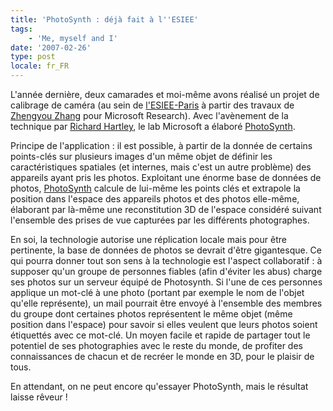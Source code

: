 ```yaml
---
title: 'PhotoSynth : déjà fait à l''ESIEE'
tags:
    - 'Me, myself and I'
date: '2007-02-26'
type: post
locale: fr_FR
---
```


L'année dernière, deux camarades et moi-même avons réalisé un projet de calibrage de caméra (au sein de [l'ESIEE-Paris](http://www.esiee.fr) à partir des travaux de [Zhengyou Zhang](http://research.microsoft.com/en-us/um/people/zhang/) pour Microsoft Research). Avec l'avènement de la technique par [Richard Hartley](http://www.robots.ox.ac.uk/~vgg/hzbook/), le lab Microsoft a élaboré [PhotoSynth](https://photosynth.net/).

<!-- more -->

Principe de l'application&nbsp;: il est possible, à partir de la donnée de certains points-clés sur plusieurs images d'un même objet de définir les caractéristiques spatiales (et internes, mais c'est un autre problème) des appareils ayant pris les photos. Exploitant une énorme base de données de photos, [PhotoSynth](https://photosynth.net/) calcule de lui-même les points clés et extrapole la position dans l'espace des appareils photos et des photos elle-même, élaborant par là-même une reconstitution 3D de l'espace considéré suivant l'ensemble des prises de vue capturées par les différents photographes.

En soi, la technologie autorise une réplication locale mais pour être pertinente, la base de données de photos se devrait d'être gigantesque. Ce qui pourra donner tout son sens à la technologie est l'aspect collaboratif&nbsp;: à supposer qu'un groupe de personnes fiables (afin d'éviter les abus) charge ses photos sur un serveur équipé de Photosynth. Si l'une de ces personnes applique un mot-clé à une photo (portant par exemple le nom de l'objet qu'elle représente), un mail pourrait être envoyé à l'ensemble des membres du groupe dont certaines photos représentent le même objet (même position dans l'espace) pour savoir si elles veulent que leurs photos soient étiquettés avec ce mot-clé. Un moyen facile et rapide de partager tout le potentiel de ses photographies avec le reste du monde, de profiter des connaissances de chacun et de recréer le monde en 3D, pour le plaisir de tous.

En attendant, on ne peut encore qu'essayer PhotoSynth, mais le résultat laisse rêveur&nbsp;!
